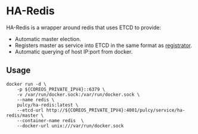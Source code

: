 # HA-Redis

HA-Redis is a wrapper around redis that uses ETCD to provide:

- Automatic master election.
- Registers master as service into ETCD in the same format as [registrator](https://github.com/gliderlabs/registrator).
- Automatic querying of host IP:port from docker.

## Usage

```
docker run -d \
    -p ${COREOS_PRIVATE_IPV4}::6379 \
    -v /var/run/docker.sock:/var/run/docker.sock \
    --name redis \
    pulcy/ha-redis:latest \
    --etcd-url http://${COREOS_PRIVATE_IPV4}:4001/pulcy/service/ha-redis/master \
    --container-name redis  \
    --docker-url unix:///var/run/docker.sock
```

